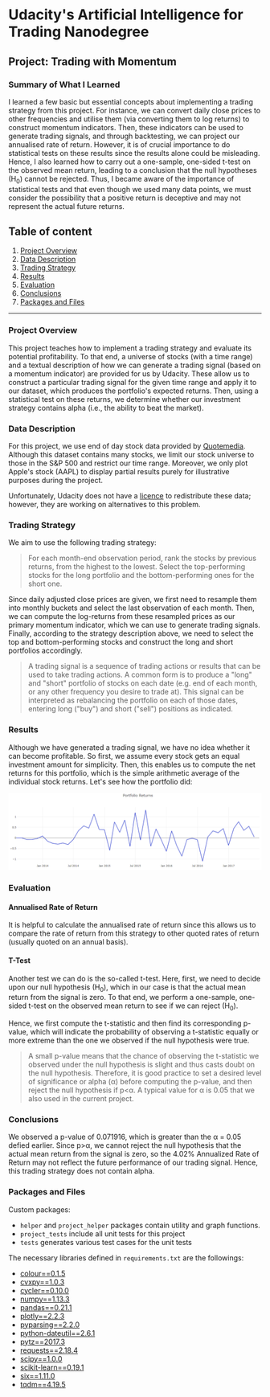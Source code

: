 # Udacity's Artificial Intelligence for Trading Nanodegree

## Project: Trading with Momentum

### Summary of What I Learned

I learned a few basic but essential concepts about implementing a trading strategy from this project. For instance, we can convert daily close prices to other frequencies and utilise them (via converting them to log returns) to construct momentum indicators. Then, these indicators can be used to generate trading signals, and through backtesting, we can project our annualised rate of return. However, it is of crucial importance to do statistical tests on these results since the results alone could be misleading. Hence, I also learned how to carry out a one-sample, one-sided t-test on the observed mean return, leading to a conclusion that the null hypotheses (H<sub>0</sub>) cannot be rejected. Thus, I became aware of the importance of statistical tests and that even though we used many data points, we must consider the possibility that a positive return is deceptive and may not represent the actual future returns.

## Table of content

1. [Project Overview](#overview)
2. [Data Description](#data)
3. [Trading Strategy](#strategy)
4. [Results](#results)
5. [Evaluation](#evaluation)
6. [Conclusions](#conclusions)
7. [Packages and Files](#packages)

***

<a id='overview'></a>
### Project Overview

This project teaches how to implement a trading strategy and evaluate its potential profitability. To that end, a universe of stocks (with a time range) and a textual description of how we can generate a trading signal (based on a momentum indicator) are provided for us by Udacity. These allow us to construct a particular trading signal for the given time range and apply it to our dataset, which produces the portfolio's expected returns. Then, using a statistical test on these returns, we determine whether our investment strategy contains alpha (i.e., the ability to beat the market).

<a id='data'></a>
### Data Description
For this project, we use end of day stock data provided by [Quotemedia](https://www.quotemedia.com/). Although this dataset contains many stocks, we limit our stock universe to those in the S&P 500 and restrict our time range. Moreover, we only plot Apple's stock (AAPL) to display partial results purely for illustrative purposes during the project.

Unfortunately, Udacity does not have a [licence](https://github.com/udacity/artificial-intelligence-for-trading) to redistribute these data; however, they are working on alternatives to this problem.

<a id='strategy'></a>
### Trading Strategy
We aim to use the following trading strategy:

> For each month-end observation period, rank the stocks by previous returns, from the highest to the lowest. Select the top-performing stocks for the long portfolio and the bottom-performing ones for the short one.

Since daily adjusted close prices are given, we first need to resample them into monthly buckets and select the last observation of each month. Then, we can compute the log-returns from these resampled prices as our primary momentum indicator, which we can use to generate trading signals. Finally, according to the strategy description above, we need to select the top and bottom-performing stocks and construct the long and short portfolios accordingly.

> A trading signal is a sequence of trading actions or results that can be used to take trading actions. A common form is to produce a "long" and "short" portfolio of stocks on each date (e.g. end of each month, or any other frequency you desire to trade at). This signal can be interpreted as rebalancing the portfolio on each of those dates, entering long ("buy") and short ("sell") positions as indicated.

<a id='results'></a>
### Results
Although we have generated a trading signal, we have no idea whether it can become profitable. So first, we assume every stock gets an equal investment amount for simplicity. Then, this enables us to compute the net returns for this portfolio, which is the simple arithmetic average of the individual stock returns. Let's see how the portfolio did:

![Portfolio Returns](/images/Result.png)

<a id='evaluation'></a>
### Evaluation

#### Annualised Rate of Return
It is helpful to calculate the annualised rate of return since this allows us to compare the rate of return from this strategy to other quoted rates of return (usually quoted on an annual basis).

#### T-Test
Another test we can do is the so-called t-test. Here, first, we need to decide upon our null hypothesis (H<sub>0</sub>), which in our case is that the actual mean return from the signal is zero. To that end, we perform a one-sample, one-sided t-test on the observed mean return to see if we can reject (H<sub>0</sub>).

Hence, we first compute the t-statistic and then find its corresponding p-value, which will indicate the probability of observing a t-statistic equally or more extreme than the one we observed if the null hypothesis were true.

> A small p-value means that the chance of observing the t-statistic we observed under the null hypothesis is slight and thus casts doubt on the null hypothesis. Therefore, it is good practice to set a desired level of significance or alpha (&alpha;) before computing the p-value, and then reject the null hypothesis if p<&alpha;. A typical value for &alpha; is 0.05 that we also used in the current project.

<a id='conclusion'></a>
### Conclusions

We observed a p-value of 0.071916, which is greater than the &alpha; = 0.05 defied earlier. Since p>&alpha;, we cannot reject the null hypothesis that the actual mean return from the signal is zero, so the 4.02% Annualized Rate of Return may not reflect the future performance of our trading signal. Hence, this trading strategy does not contain alpha.

<a id='packages'></a>
### Packages and Files

Custom packages:
- `helper` and `project_helper` packages contain utility and graph functions.
- `project_tests` include all unit tests for this project
- `tests` generates various test cases for the unit tests

The necessary libraries defined in `requirements.txt` are the followings:
- [colour==0.1.5](https://github.com/vaab/colour)
- [cvxpy==1.0.3](https://github.com/cvxgrp/cvxpy/)
- [cycler==0.10.0](https://matplotlib.org/cycler/)
- [numpy==1.13.3](http://www.numpy.org/)
- [pandas==0.21.1](https://github.com/pandas-dev/pandas)
- [plotly==2.2.3](https://plot.ly/python/)
- [pyparsing==2.2.0](https://github.com/pyparsing/pyparsing/)
- [python-dateutil==2.6.1](https://dateutil.readthedocs.io/en/stable/)
- [pytz==2017.3](https://pythonhosted.org/pytz/)
- [requests==2.18.4](http://docs.python-requests.org/en/master/)
- [scipy==1.0.0](https://www.scipy.org/)
- [scikit-learn==0.19.1](https://scikit-learn.org/stable/)
- [six==1.11.0](https://github.com/benjaminp/six)
- [tqdm==4.19.5](https://tqdm.github.io/)